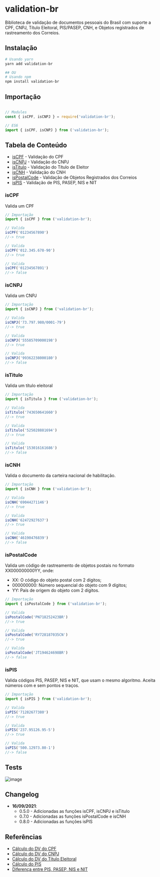 # validation-br

Biblioteca de validação de documentos pessoais do Brasil com suporte a CPF, CNPJ, Título Eleitoral, PIS/PASEP, CNH, e Objetos registrados de rastreamento dos Correios.

## Instalação

```sh
# Usando yarn
yarn add validation-br

## OU
# Usando npm
npm install validation-br

```

## Importação

```js

// Modules
const { isCPF, isCNPJ } = require('validation-br');

// ES6
import { isCPF, isCNPJ } from ('validation-br');


```

## Tabela de Conteúdo

- [isCPF](#isCPF) - Validação do CPF
- [isCNPJ](#isCNPJ) - Validação do CNPJ
- [isTitulo](#isTitulo) - Validação do Título de Eleitor
- [isCNH](#isCNH) - Validação do CNH
- [isPostalCode](#isPostalCode) - Validação de Objetos Registrados dos Correios
- [isPIS](#isPIS) - Validação de PIS, PASEP, NIS e NIT

### isCPF

Valida um CPF

```js
// Importação
import { isCPF } from ('validation-br');

// Valida
isCPF('01234567890')
//-> true

// Valida
isCPF('012.345.678-90')
//-> true

// Valida
isCPF('01234567891')
//-> false
```

### isCNPJ

Valida um CNPJ

```js
// Importação
import { isCNPJ } from ('validation-br');

// Valida
isCNPJ('73.797.980/0001-79')
//-> true

// Valida
isCNPJ('55585709000198')
//-> true

// Valida
isCNPJ('99362238000180')
//-> false
```

### isTitulo

Valida um título eleitoral

```js
// Importação
import { isTitulo } from ('validation-br');

// Valida
isTitulo('743650641660')
//-> true

// Valida
isTitulo('525028881694')
//-> true

// Valida
isTitulo('153016161686')
//-> false
```

### isCNH

Valida o documento da carteira nacional de habilitação.

```js
// Importação
import { isCNH } from ('validation-br');

// Valida
isCNH('69044271146')
//-> true

// Valida
isCNH('62472927637')
//-> true

// Valida
isCNH('46190476839')
//-> false
```

### isPostalCode

Valida um código de rastreamento de objetos postais no formato XX000000000YY, onde:

- XX: O código do objeto postal com 2 dígitos;
- 000000000: Número sequencial do objeto com 9 dígitos;
- YY: País de origem do objeto com 2 dígitos.

```js
// Importação
import { isPostalCode } from ('validation-br');

// Valida
isPostalCode('PN718252423BR')
//-> true

// Valida
isPostalCode('RY728187035CN')
//-> true

// Valida
isPostalCode('JT194624698BR')
//-> false
```

### isPIS

Valida códigos PIS, PASEP, NIS e NIT, que usam o mesmo algoritmo. Aceita números com e sem pontos e traços.

```js
// Importação
import { isPIS } from ('validation-br');

// Valida
isPIS('71282677380')
//-> true

// Valida
isPIS('237.95126.95-5')
//-> true

// Valida
isPIS('500.12973.80-1')
//-> false
```

## Tests
![image](https://user-images.githubusercontent.com/100168/133695302-17744b22-2bf0-41e8-8907-58ea4770be3c.png)



## Changelog

- **16/09/2021**:
  - 0.5.0 - Adicionadas as funções isCPF, isCNPJ e isTitulo
  - 0.7.0 - Adicionadas as funções isPostalCode e isCNH
  - 0.8.0 - Adicionadas as funções isPIS

## Referências

- [Cálculo do DV do CPF](http://clubes.obmep.org.br/blog/a-matematica-nos-documentos-cpf/)
- [Cálculo do DV do CNPJ](http://www.macoratti.net/alg_cnpj.htm)
- [Cálculo do DV do Título Eleitoral](http://clubes.obmep.org.br/blog/a-matematica-nos-documentos-titulo-de-eleitor/)
- [Cálculo do PIS](http://www.macoratti.net/alg_pis.htm)
- [Diferença entre PIS, PASEP, NIS e NIT](https://www.jornalcontabil.com.br/entenda-de-uma-vez-a-diferenca-entre-pis-pasep-nit-e-nis/#:~:text=NIS%20%E2%80%93%20N%C3%BAmero%20de%20Identifica%C3%A7%C3%A3o%20Social,do%20Patrim%C3%B4nio%20do%20Servidor%20P%C3%BAblico)
